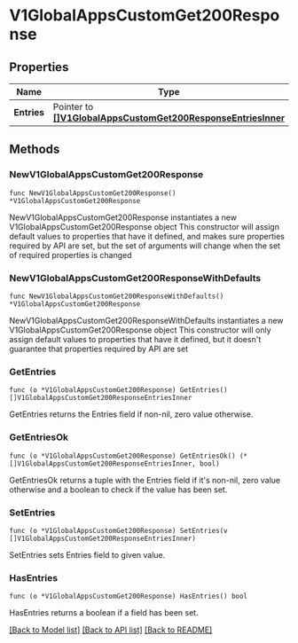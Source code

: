 # V1GlobalAppsCustomGet200Response

## Properties

Name | Type | Description | Notes
------------ | ------------- | ------------- | -------------
**Entries** | Pointer to [**[]V1GlobalAppsCustomGet200ResponseEntriesInner**](V1GlobalAppsCustomGet200ResponseEntriesInner.md) |  | [optional] 

## Methods

### NewV1GlobalAppsCustomGet200Response

`func NewV1GlobalAppsCustomGet200Response() *V1GlobalAppsCustomGet200Response`

NewV1GlobalAppsCustomGet200Response instantiates a new V1GlobalAppsCustomGet200Response object
This constructor will assign default values to properties that have it defined,
and makes sure properties required by API are set, but the set of arguments
will change when the set of required properties is changed

### NewV1GlobalAppsCustomGet200ResponseWithDefaults

`func NewV1GlobalAppsCustomGet200ResponseWithDefaults() *V1GlobalAppsCustomGet200Response`

NewV1GlobalAppsCustomGet200ResponseWithDefaults instantiates a new V1GlobalAppsCustomGet200Response object
This constructor will only assign default values to properties that have it defined,
but it doesn't guarantee that properties required by API are set

### GetEntries

`func (o *V1GlobalAppsCustomGet200Response) GetEntries() []V1GlobalAppsCustomGet200ResponseEntriesInner`

GetEntries returns the Entries field if non-nil, zero value otherwise.

### GetEntriesOk

`func (o *V1GlobalAppsCustomGet200Response) GetEntriesOk() (*[]V1GlobalAppsCustomGet200ResponseEntriesInner, bool)`

GetEntriesOk returns a tuple with the Entries field if it's non-nil, zero value otherwise
and a boolean to check if the value has been set.

### SetEntries

`func (o *V1GlobalAppsCustomGet200Response) SetEntries(v []V1GlobalAppsCustomGet200ResponseEntriesInner)`

SetEntries sets Entries field to given value.

### HasEntries

`func (o *V1GlobalAppsCustomGet200Response) HasEntries() bool`

HasEntries returns a boolean if a field has been set.


[[Back to Model list]](../README.md#documentation-for-models) [[Back to API list]](../README.md#documentation-for-api-endpoints) [[Back to README]](../README.md)


